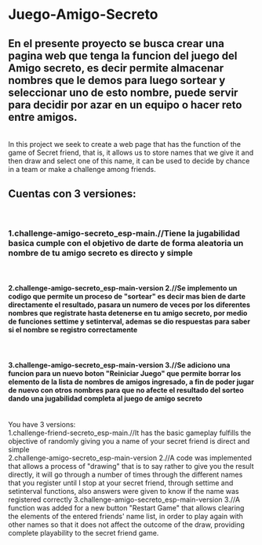 # Juego-Amigo-Secreto
<h2>En el presente proyecto se busca crear una pagina web que tenga la funcion del juego del Amigo secreto, es decir permite almacenar nombres que le demos para luego sortear y seleccionar uno de esto nombre, puede servir para decidir por azar en un equipo o hacer reto entre amigos.</h2><br>
In this project we seek to create a web page that has the function of the game of Secret friend, that is, it allows us to store names that we give it and then draw and select one of this name, it can be used to decide by chance in a team or make a challenge among friends.
<h2>Cuentas con 3 versiones:</h2><br>
<h3>1.challenge-amigo-secreto_esp-main.//Tiene la jugabilidad basica cumple con el objetivo de darte de forma aleatoria un nombre de tu amigo secreto es directo y simple</h3><br>
<h4>2.challenge-amigo-secreto_esp-main-version 2.//Se implemento un codigo que permite un proceso de "sortear" es decir mas bien de darte directamente el resultado, pasara un numero de veces por los diferentes nombres que registrate hasta detenerse en tu amigo secreto, por medio de funciones settime y setinterval, ademas se dio respuestas para saber si el nombre se registro correctamente</h4><br>
<h4>3.challenge-amigo-secreto_esp-main-version 3.//Se adiciono una funcion para un nuevo boton "Reiniciar Juego" que permite borrar los elemento de la lista de nombres de amigos ingresado, a fin de poder jugar de nuevo con otros nombres para que no afecte el resultado del sorteo dando una jugabilidad completa al juego de amigo secreto</h4><br>
You have 3 versions:<br>
1.challenge-friend-secreto_esp-main.//It has the basic gameplay fulfills the objective of randomly giving you a name of your secret friend is direct and simple<br>
2.challenge-amigo-secreto_esp-main-version 2.//A code was implemented that allows a process of "drawing" that is to say rather to give you the result directly, it will go through a number of times through the different names that you register until I stop at your secret friend, through settime and setinterval functions, also answers were given to know if the name was registered correctly
3.challenge-amigo-secreto_esp-main-version 3.//A function was added for a new button "Restart Game" that allows clearing the elements of the entered friends' name list, in order to play again with other names so that it does not affect the outcome of the draw, providing complete playability to the secret friend game.
